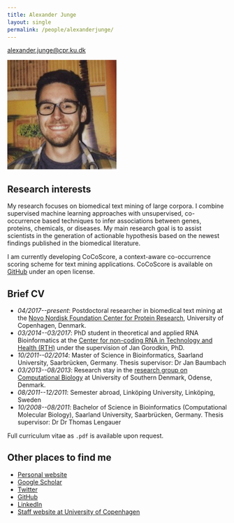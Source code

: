 ```yaml
---
title: Alexander Junge
layout: single
permalink: /people/alexanderjunge/
---
```


<alexander.junge@cpr.ku.dk>

![Photo of Alexander Junge](people_alexanderjunge_big.jpg)

## Research interests

My research focuses on biomedical text mining of large corpora. I combine supervised machine learning approaches with unsupervised, co-occurrence based techniques to infer associations between genes, proteins, chemicals, or diseases. My main research goal is to assist scientists in the generation of actionable hypothesis based on the newest findings published in the biomedical literature.

I am currently developing CoCoScore, a context-aware co-occurrence scoring scheme for text mining applications. CoCoScore is available on [GitHub](https://github.com/JungeAlexander/cocoscore) under an open license.

## Brief CV

- *04/2017--present*: Postdoctoral researcher in biomedical text mining at the [Novo Nordisk Foundation Center for Protein Research](http://www.cpr.ku.dk/), University of Copenhagen, Denmark.
- *03/2014--03/2017*: PhD student in theoretical and applied RNA Bioinformatics at the [Center for non-coding RNA in Technology and Health (RTH)](http://rth.dk/) under the supervision of Jan Gorodkin, PhD.
- *10/2011--02/2014*: Master of Science in Bioinformatics, Saarland University, Saarbrücken, Germany. Thesis supervisor: Dr Jan Baumbach
- *03/2013--08/2013*: Research stay in the [research group on Computational Biology](http://www.baumbachlab.net/) at University of Southern Denmark, Odense, Denmark.
- *08/2011--12/2011*: Semester abroad, Linköping University, Linköping, Sweden
- *10/2008--08/2011*: Bachelor of Science in Bioinformatics (Computational Molecular Biology), Saarland University, Saarbrücken, Germany. Thesis supervisor: Dr Dr Thomas Lengauer

Full curriculum vitae as `.pdf` is available upon request.

## Other places to find me

- [Personal website](http://www.alexanderjunge.net/)
- [Google Scholar](https://scholar.google.com/citations?user=80t0eDYAAAAJ&hl=en)
- [Twitter](https://twitter.com/JungeAlexander)
- [GitHub](https://github.com/JungeAlexander)
- [LinkedIn](https://www.linkedin.com/in/alexanderjunge)
- [Staff website at University of Copenhagen](http://www.cpr.ku.dk/staff/jensen-group/?pure=en/persons/477194)
